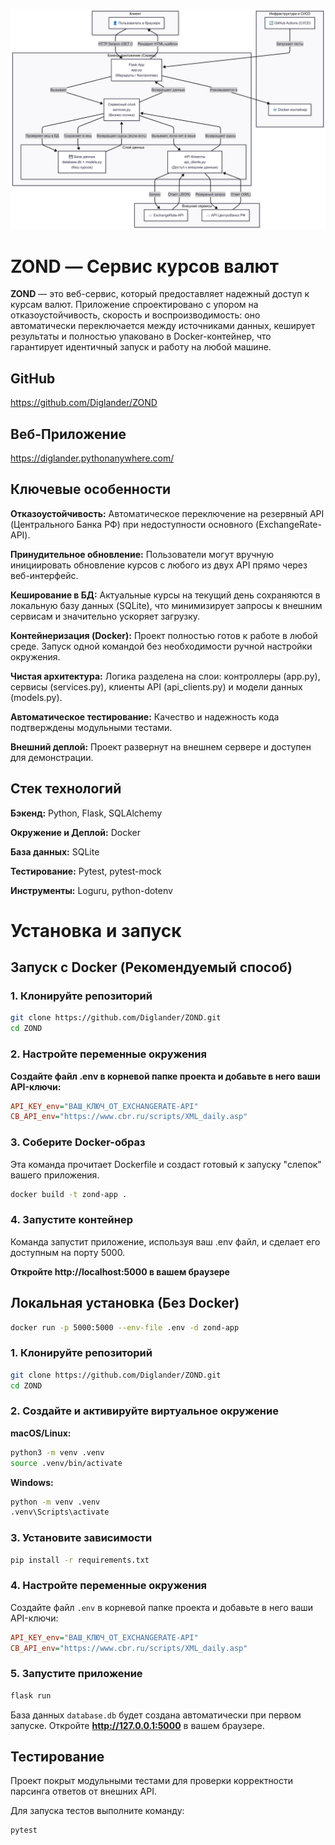 ![Архитектура проекта ZOND](zond_architecture.png)
# ZOND — Сервис курсов валют

**ZOND** — это веб-сервис, который предоставляет надежный доступ к курсам валют. Приложение спроектировано с упором на отказоустойчивость, скорость и воспроизводимость: оно автоматически переключается между источниками данных, кеширует результаты и полностью упаковано в Docker-контейнер, что гарантирует идентичный запуск и работу на любой машине.


## GitHub
https://github.com/Diglander/ZOND
## Веб-Приложение
https://diglander.pythonanywhere.com/

## Ключевые особенности

**Отказоустойчивость:** Автоматическое переключение на резервный API (Центрального Банка РФ) при недоступности основного (ExchangeRate-API).

**Принудительное обновление:** Пользователи могут вручную инициировать обновление курсов с любого из двух API прямо через веб-интерфейс.

**Кеширование в БД:** Актуальные курсы на текущий день сохраняются в локальную базу данных (SQLite), что минимизирует запросы к внешним сервисам и значительно ускоряет загрузку.

**Контейнеризация (Docker):** Проект полностью готов к работе в любой среде. Запуск одной командой без необходимости ручной настройки окружения.

**Чистая архитектура:** Логика разделена на слои: контроллеры (app.py), сервисы (services.py), клиенты API (api_clients.py) и модели данных (models.py).

**Автоматическое тестирование:** Качество и надежность кода подтверждены модульными тестами.

**Внешний деплой:** Проект развернут на внешнем сервере и доступен для демонстрации.

## Стек технологий

**Бэкенд:** Python, Flask, SQLAlchemy

**Окружение и Деплой:** Docker

**База данных:** SQLite

**Тестирование:** Pytest, pytest-mock

**Инструменты:** Loguru, python-dotenv

# Установка и запуск

## Запуск с Docker (Рекомендуемый способ)
### 1. Клонируйте репозиторий

```bash
git clone https://github.com/Diglander/ZOND.git
cd ZOND
```

### 2. Настройте переменные окружения

**Создайте файл .env в корневой папке проекта и добавьте в него ваши API-ключи:**

```Ini
API_KEY_env="ВАШ_КЛЮЧ_ОТ_EXCHANGERATE-API"
CB_API_env="https://www.cbr.ru/scripts/XML_daily.asp"
```

### 3. Соберите Docker-образ

Эта команда прочитает Dockerfile и создаст готовый к запуску "слепок" вашего приложения.

```bash
docker build -t zond-app .
```

### 4. Запустите контейнер

Команда запустит приложение, используя ваш .env файл, и сделает его доступным на порту 5000.

**Откройте http://localhost:5000 в вашем браузере**

## Локальная установка (Без Docker)

```bash
docker run -p 5000:5000 --env-file .env -d zond-app
```

### 1. Клонируйте репозиторий

```bash
git clone https://github.com/Diglander/ZOND.git
cd ZOND
```

### 2. Создайте и активируйте виртуальное окружение

**macOS/Linux:**
```bash
python3 -m venv .venv
source .venv/bin/activate
```

**Windows:**
```bash
python -m venv .venv
.venv\Scripts\activate
```

### 3. Установите зависимости

```bash
pip install -r requirements.txt
```

### 4. Настройте переменные окружения

Создайте файл `.env` в корневой папке проекта и добавьте в него ваши API-ключи:

```ini
API_KEY_env="ВАШ_КЛЮЧ_ОТ_EXCHANGERATE-API"
CB_API_env="https://www.cbr.ru/scripts/XML_daily.asp"
```

### 5. Запустите приложение

```bash
flask run
```

База данных `database.db` будет создана автоматически при первом запуске. Откройте **http://127.0.0.1:5000** в вашем браузере.

## Тестирование

Проект покрыт модульными тестами для проверки корректности парсинга ответов от внешних API.

Для запуска тестов выполните команду:

```bash
pytest

```
